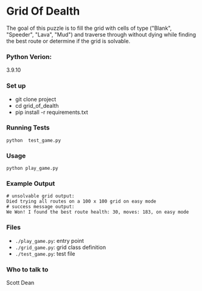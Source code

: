 # Grid Of Dealth
The goal of this puzzle is to fill the grid with cells of type ("Blank", "Speeder", "Lava", "Mud") and traverse through without dying while finding the best route or determine if the grid is solvable.

### Python Verion:
3.9.10

### Set up
- git clone project
- cd grid_of_dealth
- pip install -r requirements.txt

### Running Tests
```
python  test_game.py
``` 
### Usage
```
python play_game.py
```
### Example Output
```
# unsolvable grid output: 
Died trying all routes on a 100 x 100 grid on easy mode
# success message output:
We Won! I found the best route health: 30, moves: 183, on easy mode
```
### Files
- `./play_game.py`: entry point
- `./grid_game.py`: grid class definition
- `./test_game.py`: test file

### Who to talk to
Scott Dean